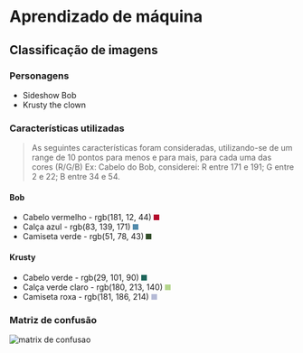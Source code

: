 # Aprendizado de máquina

## Classificação de imagens

### Personagens

- Sideshow Bob
- Krusty the clown

### Características utilizadas

> As seguintes características foram consideradas, utilizando-se de um range de 10 pontos para menos e para mais, para cada uma das cores (R/G/B)
> Ex: Cabelo do Bob, considerei: R entre 171 e 191; G entre 2 e 22; B entre 34 e 54.

#### Bob

- Cabelo vermelho - rgb(181, 12, 44) <img src="./.github/docs/colors/../../../docs/colors/bob_hair.png"  width="10" height="10"/>
- Calça azul - rgb(83, 139, 171) <img src="./.github/docs/colors/../../../docs/colors/bob_pants.png"  width="10" height="10"/>
- Camiseta verde - rgb(51, 78, 43) <img src="./.github/docs/../../docs/colors/bob_shirt.png"  width="10" height="10"/>

#### Krusty

- Cabelo verde - rgb(29, 101, 90) <img src="./.github/docs/colors/../../../docs/colors/krusty_hair.png" width="10" height="10"/>
- Calça verde claro - rgb(180, 213, 140) <img src="./.github/../docs/colors/krusty_pants.png"  width="10" height="10"/>
- Camiseta roxa - rgb(181, 186, 214) <img src="./.github/../docs/colors/krusty_shirt.png"  width="10" height="10"/>

### Matriz de confusão

<img alt="matrix de confusao" src="./.github/confusion_matrix.jpg" />
